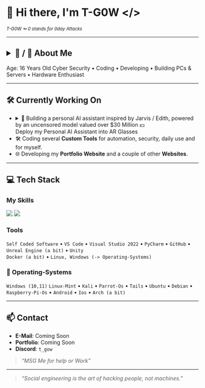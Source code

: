 # 👋 Hi there, I'm T-G0W </>
<sub><i> T-G0W ↬ 0 stands for 0day Attacks</i></sub>

---

## <details><summary>🧠 / 🔑 About Me</summary>VHJ5IHRvIGJlIFRoZSAyLiBUb255</details>

Age: 16 Years Old
Cyber Security • Coding • Developing • Building PCs & Servers • Hardware Enthusiast

---

## 🛠 Currently Working On

- <details style="list-style: none"><summary>🧠 <span style="display: inline-block; width: 0; height: 0; overflow: hidden"> </span>Building a personal AI assistant inspired by Jarvis / Edith, powered by an uncensored model valued over $30 Million 💵<br>Deploy my Personal AI Assistant into AR Glasses</summary><ul><li><b>Neck-mounted battery</b> for extended runtime (wired power delivery to avoid bulky frames)</li><li><b>Near-invisible microphone array</b> (sub-1mm MEMS mics) for stealth voice commands</li><li><b>Hybrid compute</b>: On-device ESP32/RPi + encrypted tunneling to private server</li><li><b>Laser projection</b> (RGB lasers via holographic waveguides)</li></ul><i>"The future is already here — just waiting to be assembled."</i></details>
- 🛠 Coding several **Custom Tools** for automation, security, daily use and for myself.
- 🌐 Developing my **Portfolio Website** and a couple of other **Websites**.

---

## 💻 Tech Stack

### My Skills  

<p align="left">
  <img src="https://skillicons.dev/icons?i=python,html,css,js,cpp,php" />
  <img src="https://custom-icon-badges.demolab.com/badge/DuckyScript-blue?style=flat&logo=terminal" />
</p>

### Tools  

`Self Coded Software` • `VS Code` • `Visual Studio 2022` • `PyCharm` • `GitHub` • `Unreal Engine (a bit)` • `Unity`  
`Docker (a bit)` • `Linux, Windows (-> Operating-Systems)`

### 💖 Operating-Systems

`Windows (10,11)` `Linux-Mint` • `Kali` • `Parrot-Os` • `Tails` • `Ubuntu` • `Debian` • `Raspberry-Pi-Os` • `Android` • `Ios` • `Arch (a bit)`

---

## 📫 Contact

- **E-Mail**: Coming Soon
- **Portfolio**: Coming Soon
- **Discord**: `t_gow`
> _“MSG Me for help or Work”_

---

> _“Social engineering is the art of hacking people, not machines.”_
